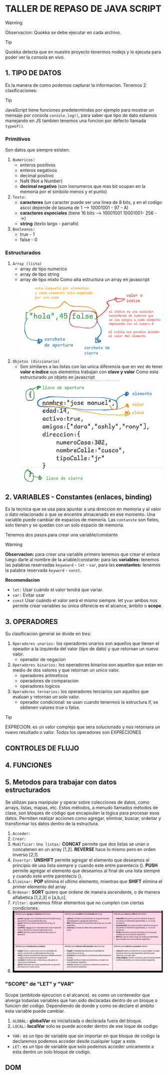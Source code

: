 # TALLER DE REPASO DE JAVA SCRIPT
> [!WARNING] 
> Observacion: Quokka se debe ejecutar en cada archivo.

> [!TIP] 
> Quokka detecta que en nuestro proyecto tenermos nodejs y lo ejecuta para poder ver la consola en vivo.
## 1. TIPO DE DATOS
Es la manera de como podemos capturar la informacion.
Tenemos 2 clasificaciones:
> [!TIP] 
> JavaScript tiene funciones predetermindas por ejemplo para mostrar un mensaje por consola `console.log()`, para saber que tipo de dato estamos manejando en JS tambien tenemos una funcion por defecto llamada `typeof()`.
### Primitivos
Son datos que siempre existen.
1. `Numericos:`
   - enteros positivos
   - enteros negativos
   - decimal positivo
   - NaN (Not a Number)
   - **decimal negativo** (son losnumeros que mas bit ocupan en la memoria por el simbolo menos y el punto)
2. `Texto:`
   - **caracteres** (un caracter puede ser una linea de 8 bits, y en el codigo ascci depende de lasuma de 1 --> 10001001 - 97 - A)
   - **caracteres especiales** (tiene 16 bits --> 10001001 10001001- 256 - →)
   - **string** (texto largo - parrafo)
3. `Booleanos:`
   - true - 1
   - false - 0
### Estructurados
1. `Array (lista)`
   - array de tipo numerico
   - array de tipo string
   - array de tipo mixto
  Como alta estructura un array en javascript
  ![alt text](image.png)
2. `Objetos (diccionario)`
   - Son similares a las listas con las unica diferencia que en vez de tener **valor e indice** sus elementos trabajan con **clave y valor**
  Como esta estructurado un objeto en javascript
  ![alt text](image-1.png)
## 2. VARIABLES - Constantes (enlaces, binding)
Es la tecnica que se usa para apuntar a una direccion en memoria y al valor o dato relacionado o que se encentre almacenado en ese momento. Una variable puede cambiar de espacios de memoria.
Las `contanste` son fieles, solo tienen y se quedan con un solo espacio de memoria.

Tenemos dos pasos para crear una variable/constante
> [!WARNING] 
> **Observacion:** para crear una variable primero tenemos que crear el enlace luego darle al nombre de la ariable/constante: para las **variables:** tenemos las palabras reservadas `keywoard` - `let` - `var`, para las **constantes:** tenemos la palabra reservada `keyword` - `const`.

**Recomendacion**
- `let:` Usar cuándo el valor tendrá que variar.
- `var:` Evitar usar
- `const` Usar cuándo el valor será el mismo siempre.
  let y`var` ambos nos permite crear variables su única diferecia es el alcance, ámbito o **scope**.
## 3. OPERADORES
Su clasificacion general se divide en tres:
1. `Operadores unarios:` los operadores unarios son aquellos que tienen el opeador a la izquierda del valor (tipo de dato) y que retornan un nuevo valor.
   - operador de negacion
2. `Operadores binarios:` los operadores binarios son aquellos que estan en medio de dos valores y que retornan un unico valor.
   - operadores aritmeticos
   - operadores de comparacion
   - operadores logicos
3. `Operadores ternarios:` los operadores terciarios son aquellos que evaluan y retornan un solo valor.
   - operador condicional: se usan cuando tenermos la estructura if, se obtienen valores true o false.
> [!TIP] 
> EXPRECION: es un valor complejo que sera solucionado y nos retornara un nuevo resultado o valor. Todos los operadores son EXPRECIONES
## CONTROLES DE FLUJO
## 4. FUNCIONES
## 5. Metodos para trabajar con datos estructurados
Se utilizan para manipular y operar sobre colecciones de datos, como arrays, listas, mapas, etc. Estos métodos, a menudo llamados métodos de clase, son bloques de código que encapsulan la lógica para procesar esos datos. Permiten realizar acciones como agregar, eliminar, buscar, ordenar y transformar los datos dentro de la estructura. 
1. `Acceder:`
2. `Crear:`
3. `Modificar:` `Une listas:` **CONCAT** permite que dos listas se unan o concatenen en un array [1,2]. **REVERSE** hace lo mismo pero en orden inverso [2,1].
4. `Insertar:` **UNSHIFT** permite agregar el elemento que deseamos al principio de una lista siempre y cuando este entre parentecis (). **PUSH** permite agregar el elemento que deseamos al final de una lista siempre y cuando este entre parentecis ().
5. `Eliminar:` **POP** elimina el ultimo elemento, mientras que **SHIFT** elimina el primer elemento del array
6. `Ordenar:` **SORT** quiero que ordene de manera ascendente, o de manera alfabetica [1,2,3] o [a,b,c].
7. `Filter:` queremos filtrar elementos que no cumplen con ciertas condiciones.
8. ![alt text](image-2.png)

### "SCOPE" de "LET" y "VAR"
Scope (ambitode ejecucion o el alcance). es como un contenedor que alverga todaslas variables que han sido declaradas dentro de un bloque o funcion del codigo. Dependiendo de donde y como se declare el ambito esta variable puede cambiar.

1. `GLOBAL:` **globalVar** es inicializada o declarada fuera del bloque.
2. `LOCAL:` **localVar** solo se puede acceder dentro de ese loque de codigo

- `VAR:` es un tipo de variable que sin importar en que bloque de codigo la declaremos podemos acceder desde cualquier lugar a este.
- `LET:` es un tipo de variable que solo podemos acceder unicamente a esta dentro un solo bloque de codigo.
## DOM